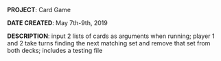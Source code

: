 **PROJECT**: Card Game

**DATE CREATED**: May 7th-9th, 2019

**DESCRIPTION**: input 2 lists of cards as arguments when running; player 1 and 2 take turns finding the next matching set and remove that set from both decks; includes a testing file
